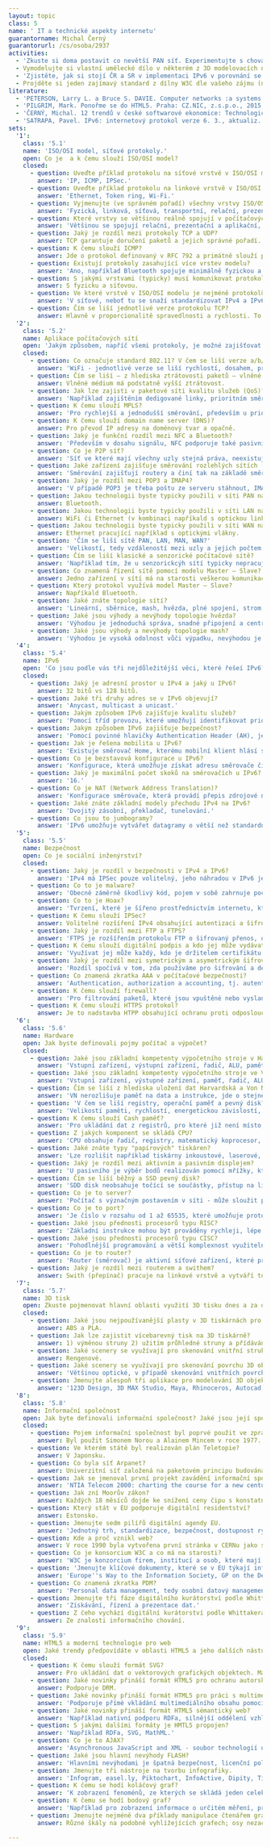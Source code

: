 ```yaml
---
layout: topic
class: 5
name: ' IT a technické aspekty internetu'
guarantorname: Michal Černý
guarantorurl: /cs/osoba/2937
activities:
  - 'Zkuste si doma postavit co nevětší PAN síť. Experimentujte s chováním Bluetooth v závislosti na počtu zařízení, provozu, vzdálenosti,...'
  - Vymodelujte si vlastní umělecké dílo v některém z 3D modelovacích nástrojů.
  - 'Zjistěte, jak si stojí ČR a SR v implementaci IPv6 v porovnání se světem.'
  - Projděte si jeden zajímavý standard z dílny W3C dle vašeho zájmu (namátkou doporučujeme něco z modelování dialogu nebo sémantického webu).
literature:
  - 'PETERSON, Larry L. a Bruce S. DAVIE. Computer networks :a systems approach. San Francisco: Morgan Kaufmann Publishers, 1996. xxiii, 552. ISBN 1-55860-368-9.'
  - 'PILGRIM, Mark. Ponořme se do HTML5. Praha: CZ.NIC, z.s.p.o., 2015, 278 stran. CZ.NIC. ISBN 978-80-905802-6-8. Dostupné z: https://knihy.nic.cz/files/nic/edice/mark_pilgrim_html5.pdf'
  - 'ČERNÝ, Michal. 12 trendů v české softwarové ekonomice: Technologické, ekonomické, sociální a etické aspekty ICT. 1. vyd. Brno: Masarykova univerzita, 2014. 139 s. ISBN 978-80-210-6803-2.'
  - 'SATRAPA, Pavel. IPv6: internetový protokol verze 6. 3., aktualiz. a dopl. vyd. Praha: CZ.NIC, 2011, 407 s. CZ.NIC. ISBN 978-80-904248-4-5. Dostupné z: https://knihy.nic.cz/files/nic/edice/pavel_satrapa_ipv6_2012.pdf'
sets:
  '1':
    class: '5.1'
    name: 'ISO/OSI model, síťové protokoly.'
    open: Co je  a k čemu slouží ISO/OSI model?
    closed:
      - question: Uveďte příklad protokolu na síťové vrstvě v ISO/OSI modelu.
        answer: 'IP, ICMP, IPSec.'
      - question: Uveďte příklad protokolu na linkové vrstvě v ISO/OSI modelu.
        answer: 'Ethernet, Token ring, Wi-Fi.'
      - question: Vyjmenujte (ve správném pořadí) všechny vrstvy ISO/OSI modelu.
        answer: 'Fyzická, linková, síťová, transportní, relační, prezentační, aplikační.'
      - question: Které vrstvy se většinou reálně spojují v počítačových sítích?
        answer: 'Většinou se spojují relační, prezentační a aplikační, ale některé technologie spojují také vybranné nižší vrstvy (např. Bluetooth).'
      - question: Jaký je rozdíl mezi protokoly TCP a UDP?
        answer: TCP garantuje doručení paketů a jejich správné pořadí. Cenou za to je vyšší režije a složitější hlavička. UDP ani jedno negarantuje.
      - question: K čemu slouží ICMP?
        answer: Jde o protokol definovaný v RFC 792 a primátně slouží pro hlášení chyb o nedostupnosti směrovače nebo uzlu.
      - question: Existují protokoly zasahující více vrstev modelu?
        answer: 'Ano, například Bluetooth spojuje minimálně fyzickou a linkovou vrstvu.'
      - question: S jakými vrstvami (typicky) musí komunikovat protokol linkové vrstvy?
        answer: S fyzicku a síťovou.
      - question: Ve které vrstvě v ISO/OSI modelu je nejméně protokolů? Proč?
        answer: 'V síťové, neboť tu se snaží standardizovat IPv4 a IPv6 a jejich doprovodné protokoly. Toto řešení umožňuje budovat heterogenní sítě.'
      - question: Čím se liší jednotlivé verze protokolu TCP?
        answer: Hlavně v proporcionalitě spravedlnosti a rychlosti. To se projevuje diferencí klíčových parametrů reakce na ztrátu paketu.
  '2':
    class: '5.2'
    name: Aplikace počítačových sítí
    open: 'Jakým způsobem, napříč všemi protokoly, je možné zajišťovat QoS?'
    closed:
      - question: Co označuje standard 802.11? V čem se liší verze a/b/g/n/f?
        answer: 'WiFi - jednotlivé verze se liší rychlostí, dosahem, případně zabezpečením a využitým frekvenčním pásmem a hustotou jeho pokrytí.'
      - question: Čím se liší – z hlediska ztrátovosti paketů – vlněné a voděné médium?
        answer: Vlněné médium má podstatně vyšší ztrátovost.
      - question: Jak lze zajisti v paketové síti kvalitu služeb (QoS)?
        answer: 'Například zajištěním dedigované linky, prioritním směrováním nebo ponecháním na Best efford.'
      - question: K čemu slouží MPLS?
        answer: 'Pro rychlejší a jednodušší směrování, především u prioritních paketů.'
      - question: K čemu slouží domain name server (DNS)?
        answer: Pro převod IP adresy na doménový tvar a opačně.
      - question: Jaký je funkční rozdíl mezi NFC a Bluetooth?
        answer: 'Především v dosahu signálu, NFC podporuje také pasivní čipy, v nabízených službách, přenosové rychlosti.'
      - question: Co je P2P síť?
        answer: 'Síť ve které mají všechny uzly stejná práva, neexistuje zde server.'
      - question: Jaké zařízení zajišťuje směrování rozlehlých sítích (napříkald na internetu)? Na základě čeho to dělá?
        answer: 'Směrování zajišťují routery a činí tak na základě směrovacích tabulek, které si mohou (u dynamických sítí) aktualizovat.'
      - question: Jaký je rozdíl mezi POP3 a IMAP4?
        answer: 'V případě POP3 je třeba poštu ze serveru stáhnout, IMAP4 nabízí mj. možnost zobrazení informací pouze z hlavičky zprávy a další možnosti.'
      - question: Jakou technologii byste typicky použili v síti PAN na spojové či fyzické vrstvě?
        answer: Bluetooth.
      - question: Jakou technologii byste typicky použili v síti LAN na spojové či fyzické vrstvě?
        answer: WiFi či Ethernet (v kombinaci napříkald s optickou linkou nebo TP kabelem).
      - question: Jakou technologii byste typicky použili v síti WAN na spojové či fyzické vrstvě?
        answer: Ethernet pracující například s optickými vlákny.
      - question: 'Čím se liší sítě PAN, LAN, MAN, WAN?'
        answer: 'Velikostí, tedy vzdáleností mezi uzly a jejich počtem.'
      - question: Čím se liší klasické a senzorické počítačové sítě?
        answer: 'Například tím, že u senzorickcýh sítí typicky nepracujeme s IP.'
      - question: Co znamená řízení sítě pomocí modelu Master – Slave?
        answer: Jedno zařízení v sítí má na starosti veškerou komunikaci všech zařízení.
      - question: Který protokol využívá model Master – Slave?
        answer: Napříkald Bluetooth.
      - question: Jaké znáte topologie sítí?
        answer: 'Lineární, sběrnice, mash, hvězda, plné spojení, strom, kruh.'
      - question: Jaké jsou výhody a nevýhody topologie hvězda?
        answer: 'Výhodou je jednoduchá správa, snadné připojení a centralní řízení, nevýhodou je závislost a zatížení centrálního uzlu.'
      - question: Jaké jsou výhody a nevýhody topologie mash?
        answer: 'Výhodou je vysoká odolnost vůči výpadku, nevýhodou je složitá struktura, složité směrování, náročná administrace a cena.'
  '4':
    class: '5.4'
    name: IPv6
    open: 'Co jsou podle vás tři nejdůležitější věci, které řešeí IPv6?'
    closed:
      - question: Jaký je adresní prostor u IPv4 a jaký u IPv6?
        answer: 32 bitů vs 128 bitů.
      - question: Jaké tři druhy adres se v IPv6 objevují?
        answer: 'Anycast, multicast a unicast.'
      - question: Jakým způsobem IPv6 zajišťuje kvalitu služeb?
        answer: 'Pomocí tříd provozu, které umožňují identifikovat prioritu jednotlivých paketů.'
      - question: Jakým způsobem IPv6 zajišťuje bezpečnost?
        answer: 'Pomocí povinné hlavičky Authentication Header (AH), jež umožní autentizaci a případně šifrování skrze Encapsulating Security Payload (ESP).'
      - question: Jak je řešena mobilita u IPv6?
        answer: 'Existuje směrovač Home, kterému mobilní klient hlásí svojí IP adresu při každé změně. Komuniakce může probíhat buď přímo, nebo přes Home.'
      - question: Co je bezstavová konfigurace u IPv6?
        answer: 'Konfigurace, která umožňuje získat adresu směrovače či vlastní adresu. Využívá se ''router solicitation'' a ''router advertisement'' volání.'
      - question: Jaký je maximální počet skoků na směrovačích u IPv6?
        answer: '16.'
      - question: Co je NAT (Network Address Translation)?
        answer: 'Konfigurace směrovače, která provádí přepis zdrojové nebo cílové adresy. Většinou se používá na rozhraní lokální síť a interent.'
      - question: Jaké znáte základní modely přechodu IPv4 na IPv6?
        answer: 'Dvojitý zásobní, překladač, tunelování.'
      - question: Co jsou to jumbogramy?
        answer: 'IPv6 umožňuje vytvářet datagramy o větší než standardní velikosti (dle MTU). Maxiální velikost je až 4 GiB, místo 64 KiB v IPv4.'
  '5':
    class: '5.5'
    name: Bezpečnost
    open: Co je sociální inženýrství?
    closed:
      - question: Jaký je rozdíl v bezpečnosti v IPv4 a IPv6?
        answer: 'IPv4 má IPSec pouze volitelný, jeho náhradou v IPv6 je AH, která je povinná a volitelně se nabízí ESP.'
      - question: Co to je malware?
        answer: 'Obecně záměrně škodlivý kód, pojem v sobě zahrnuje počítačové viry, trojské koně, spyware či adware atd.'
      - question: Co to je Hoax?
        answer: 'Tvrzení, které je šířeno prostřednictvím internetu, které je nepravdivé, jeho cílem je obvykle manipulace uživatelem.'
      - question: K čemu slouží IPSec?
        answer: Volitelné rozšíření IPv4 obsahující autentizaci a šifrování.
      - question: Jaký je rozdíl mezi FTP a FTPS?
        answer: 'FTPS je rozšířením protokolu FTP o šifrovaný přenos, obvykle realizovaný zadáním jména a hesla, případně celého režimu v šifrované formě.'
      - question: K čemu slouží digitální podpis a kdo jej může vydávat?
        answer: 'Využívat jej může každý, kdo je držitelem certifikátu a slouží jako náhrada za klasický podpis v digitální komunikaci.'
      - question: Jaký je rozdíl mezi symetrickým a asymetrickým šifrováním?
        answer: 'Rozdíl spočívá v tom, zda používáme pro šifrování a dešifrování stejný klíč či nikoli.'
      - question: Co znamená zkratka AAA v počítačové bezpečnosti?
        answer: 'Authentication, authorization a accounting, tj. autentizace, autorizace a účtování. Tato trojice parametrů definuje bezpečný přenos dat.'
      - question: K čemu slouží firewall?
        answer: 'Pro filtrování paketů, které jsou vpuštěné nebo vyslané do sítě. Jde o jeden z důležitých bezpečnostních prvků.'
      - question: K čemu slouží HTTPS protokol?
        answer: Je to nadstavba HTPP obsahující ochranu proti odposlouchávání či vlomení se do komunikace. Přenášená data jsou šifrována pomocí SSL či TLS.
  '6':
    class: '5.6'
    name: Hardware
    open: Jak byste definovali pojmy počítač a výpočet?
    closed:
      - question: Jaké jsou základní kompetenty výpočetního stroje v Harvardské architektuře?
        answer: 'Vstupní zařízení, výstupní zařízení, řadič, ALU, paměť na data, paměť na instrukce.'
      - question: Jaké jsou základní kompetenty výpočetního stroje ve Von Neumanově architektuře?
        answer: 'Vstupní zařízení, výstupné zařízení, paměť, řadič, ALU.'
      - question: Čím se liší z hlediska uložení dat Harvardská a Von Neumanova architektura?
        answer: 'VN nerozlišuje paměť na data a instrukce, jde o stejně uložené a stejně zpracovávané posloupnosti bitů.'
      - question: 'V čem se liší registry, operační paměť a pevný disk?'
        answer: 'Velikostí paměti, rychlostí, energetickou závislostí, dostupností pro procesor či aplikace.'
      - question: K čemu slouží Cash paměť?
        answer: 'Pro ukládání dat z registrů, pro které již není místo, často také jako praměť pro komunikaci mezi jádry procesoru.'
      - question: Z jakých komponent se skládá CPU?
        answer: 'CPU obsahuje řadič, registry, matematický koprocesor, ALU (jendu nebo více), často také speciální koprocesor pro vektorové výpočty.'
      - question: Jaké znáte typy "papírových" tiskáren?
        answer: 'Lze rozlišit například tiskárny inkoustové, laserové, jehličkové, plotrové tiskárny, sublimační, voskové.'
      - question: Jaký je rozdíl mezi aktivním a pasivním displejem?
        answer: 'U pasivního je výběr bodů realizován pomocí mřížky, která aktivuje příslušný pixel, u aktivního má každý pixel svojí vstvu transistorů.'
      - question: Čím se liší běžný a SSD pevný disk?
        answer: 'SDD disk neobsahuje točící se součástky, přístup na libovolnou adresu na disku je u něj prováděný v konstatním čase.'
      - question: Co je to server?
        answer: 'Počítač s význačným postavením v síti - může sloužit pro řízení tisku, e-mail, správu identit, souborů, web, poskytovat výpočetní výkon atp.'
      - question: Co je to port?
        answer: 'Je číslo v rozsahu od 1 až 65535, které umožňuje protokolům TCP a UDP odlišit jednotlivé aplikace. Ty mají typické číslo, kterým jsou určené.'
      - question: Jaké jsou přednosti procesorů typu RISC?
        answer: 'Základní instrukce mohou být prováděny rychleji, lépe se počítá délka výpočtu, procesory mohou být více specializované.'
      - question: Jaké jsou přednosti procesorů typu CISC?
        answer: 'Pohodlnější programování a větší komplexnost využitelnosti procesorů, často paradoxně menší počet potřebných instrukcí.'
      - question: Co je to router?
        answer: 'Router (směrovač) je aktivní síťové zařízení, které přeposílá datagramy směrem k jejich cílové adrese.'
      - question: Jaký je rozdíl mezi routerem a swithem?
        answer: Swith (přepínač) pracuje na linkové vrstvě a vytváří topologii hvězda. Router pracuje na síťové vrstvě a zajišťuje směrování typicky IP.
  '7':
    class: '5.7'
    name: 3D tisk
    open: Zkuste pojmenovat hlavní oblasti využití 3D tisku dnes a za desetet let.
    closed:
      - question: Jaké jsou nejpoužívanější plasty v 3D tiskárnách pro domácí využití?
        answer: ABS a PLA.
      - question: Jak lze zajistit vícebarevný tisk na 3D tiskárně?
        answer: 1) výměnou struny 2) užitím průhledné struny a přídáváním barevných příměsí 3) více hlavovými tiskárnami 4) užitím tekutých náplní.
      - question: Jaké scenery se využívají pro skenování vnitřní struktury 3D objektů?
        answer: Rengenové.
      - question: Jaké scenery se využívají pro skenování povrchu 3D objektů?
        answer: 'Většinou optické, v případě skenování vnitřních povrchů, například dutin či jeskyní lze užít ultrazvukové.'
      - question: Jmenujte alespoň tři aplikace pro modelování 3D objektů.
        answer: '123D Design, 3D MAX Studio, Maya, Rhinoceros, Autocad, Tinkercad.'
  '8':
    class: '5.8'
    name: Informační společnost
    open: Jak byte definovali informační společnost? Jaké jsou její specifické charakteristiky? Existuje?
    closed:
      - question: Pojem informační společnost byl poprvé použit ve zprávě francouzské vlády. Kdo byl jejím autorem?
        answer: Byl použit Simonem Norou a Alainem Mincem v roce 1977.
      - question: Ve kterém státě byl realizován plán Teletopie?
        answer: V Japonsku.
      - question: Co byla síť Arpanet?
        answer: Univerzitní síť založená na paketovém principu budováná v USA v rámci vojenského experimentálního projektu.
      - question: Jak se jmenoval první projekt zavádění informační společnosti v USA?
        answer: 'NTIA Telecom 2000: charting the course for a new century vydaný v roce 1988.'
      - question: Jak zní Moorův zákon?
        answer: Každých 18 měsíců dojde ke snížení ceny čipu s konstatním výkonem o polovinu; za stejnou dobu při konstatní ceně se výkon čipu zdvojnásobí.
      - question: Který stát v EU podporuje digitální residentství?
        answer: Estonsko.
      - question: Jmenujte sedm pilířů digitální agendy EU.
        answer: 'Jednotný trh, standardizace, bezpečnost, dostupnost rychlého internetu, podpora výzkumu, digitální gramotnost a projekty pro běžný život.'
      - question: Kde a proč vznikl web?
        answer: V roce 1990 byla vytvořena první stránka v CERNu jako součást informačního systému pro vysokoenergiové instituce.
      - question: Co je konsorcium W3C a co má na starosti?
        answer: 'W3C je konzorcium firem, institucí a osob, které mají na starosti standardizaci a vývoj webových standardů (HTML, CCS, SPARQL).'
      - question: 'Jmenujte klíčové dokumenty, které se v EU týkají informační společnosti.'
        answer: 'Europe''s Way to the Information Society, GP on the Development of the Common market for Telecommunications Services, Digital Agenda 2020.'
      - question: Co znamená zkratka PDM?
        answer: 'Personal data management, tedy osobní datový management.'
      - question: Jmenujte tři fáze digitálního kurátorství podle Whittakera.
        answer: 'Získávání, řízení a prezentace dat.'
      - question: Z čeho vychází digitální kurátorství podle Whittakera?
        answer: Ze znalosti informačního chování.
  '9':
    class: '5.9'
    name: HTML5 a moderní technologie pro web
    open: Jaké trendy předpovídáte v oblasti HTML5 a jeho dalších nástupců?
    closed:
      - question: K čemu slouží formát SVG?
        answer: Pro ukládání dat o vektorových grafických objektech. Má přímou podporu HTML5.
      - question: Jaké novinky přináší formát HTML5 pro ochranu autorských práv?
        answer: Podporuje DRM.
      - question: Jaké novinky přináší formát HTML5 pro práci s multimédii?
        answer: 'Podporuje přímé vkládání multimediálního obsahu pomocí tagů, podporuje nativně řadu formátů multimediálních dat.'
      - question: Jaké novinky přináší formát HTML5 sémantický web?
        answer: 'Například nativní podporu RDFa, silnější oddělení vzhledu a obsahu, nové tagy pro určité struktury na webu (záhlaví, západí, dialogy).'
      - question: S jakými dalšími formáty je HMTL5 propojen?
        answer: 'Například RDFa, SVG, MathML.'
      - question: Co je to AJAX?
        answer: 'Asynchronous JavaScript and XML - soubor technologií umožňujících vytvářet online aplikace (HTML, JavaScript, XMLHttpRequest, DOM).'
      - question: Jaké jsou hlavní nevýhody FLASH?
        answer: 'Hlavními nevýhodami je špatná bezpečnost, licenční politika, uzavřenost, hardwarová náročnost, absence většího množsví editorů.'
      - question: Jmenujte tři nástroje na tvorbu infografiky.
        answer: 'Infogram, easel.ly, Piktochart, InfoActive, Dipity, TimeRime, Many Eyes V2.'
      - question: K čemu se hodí koláčový graf?
        answer: 'K zobrazení fenoménů, ze kterých se skládá jeden celek.'
      - question: K čemu se hodí bodový graf?
        answer: 'Například pro zobrazení informace o určitém měření, při práci s časovým vývojem, pro vkládání funkčních závislostí.'
      - question: Jmenujte nejméně dva příklady manipulace čtenářem grafu.
        answer: Různé škály na podobně vyhlížejících grafech; osy nezačínající v 0; grafy se špatnou čitelností a často také grafy s logaritmickou škálou.

---
```


